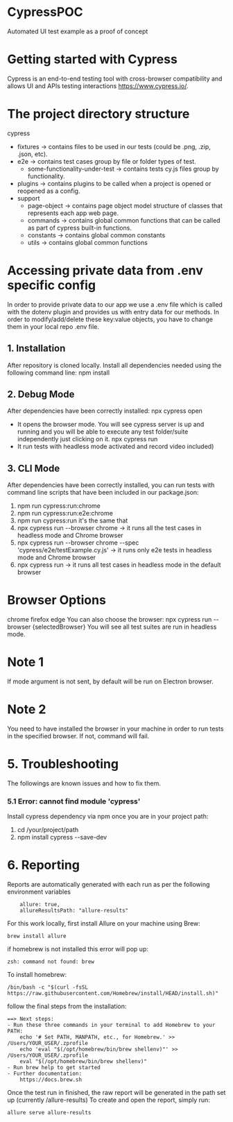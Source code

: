 # CypressPOC
Automated UI test example as a proof of concept
# Getting started with Cypress
Cypress is an end-to-end testing tool with cross-browser compatibility and allows UI and APIs testing interactions
https://www.cypress.io/.
# The project directory structure
cypress
- fixtures -> contains files to be used in our tests (could be .png, .zip, .json, etc).
- e2e -> contains test cases group by file or folder types of test.
  - some-functionality-under-test -> contains tests cy.js files group by functionality.
- plugins -> contains plugins to be called when a project is opened or reopened as a config.
- support
  - page-object -> contains page object model structure of classes that represents each app web page.
  - commands -> contains global common functions that can be called as part of cypress built-in functions.
  - constants -> contains global common constants
  - utils -> contains global common functions
# Accessing private data from .env specific config
In order to provide private data to our app we use a .env file which is called with the dotenv plugin and provides us with entry data for our methods. In order to modify/add/delete these key:value objects, you have to change them in your local repo .env file.
## 1. Installation
After repository is cloned locally. Install all dependencies needed using the following command line:
npm install
## 2. Debug Mode
After dependencies have been correctly installed:
npx cypress open
- It opens the browser mode. You will see cypress server is up and running and you will be able to execute any test folder/suite independently just clicking on it.
npx cypress run
- It run tests with headless mode activated and record video included)
## 3. CLI Mode
After dependencies have been correctly installed, you can run tests with command line scripts that have been included in our package.json:
1. npm run cypress:run:chrome
2. npm run cypress:run:e2e:chrome
3. npm run cypress:run
   it's the same that
4. npx cypress run --browser chrome -> it runs all the test cases in headless mode and Chrome browser
5. npx cypress run --browser chrome --spec 'cypress/e2e/testExample.cy.js'
   -> it runs only e2e tests in headless mode and Chrome browser
6. npx cypress run -> it runs all test cases in headless mode in the default browser
# Browser Options
chrome
firefox
edge
You can also choose the browser:
npx cypress run --browser {selectedBrowser}
You will see all test suites are run in headless mode.
# Note 1
If mode argument is not sent, by default will be run on Electron browser.
# Note 2
You need to have installed the browser in your machine in order to run tests in the specified
browser. If not, command will fail.
# 5. Troubleshooting
The followings are known issues and how to fix them.
### 5.1 Error: cannot find module 'cypress'
Install cypress dependency via npm once you are in your project path:
1. cd /your/project/path
2. npm install cypress --save-dev
# 6. Reporting
Reports are automatically generated with each run as per the following environment variables

``` 
    allure: true,
    allureResultsPath: "allure-results"
```

For this work locally, first install Allure on your machine using Brew:
``` 
brew install allure
```
if homebrew is not installed this error will pop up:

```
zsh: command not found: brew
```
To install homebrew:

```
/bin/bash -c "$(curl -fsSL https://raw.githubusercontent.com/Homebrew/install/HEAD/install.sh)"
```
follow the final steps from the installation:

```
==> Next steps:
- Run these three commands in your terminal to add Homebrew to your PATH:
    echo '# Set PATH, MANPATH, etc., for Homebrew.' >> /Users/YOUR_USER/.zprofile
    echo 'eval "$(/opt/homebrew/bin/brew shellenv)"' >> /Users/YOUR_USER/.zprofile
    eval "$(/opt/homebrew/bin/brew shellenv)"
- Run brew help to get started
- Further documentation:
    https://docs.brew.sh

```

Once the test run in finished, the raw report will be generated in the path set up (currently /allure-results)
To create and open the report, simply run:

```
allure serve allure-results
```

